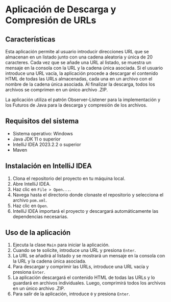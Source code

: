 # Aplicación de Descarga y Compresión de URLs

## Características

Esta aplicación permite al usuario introducir direcciones URL que se almacenan en un listado junto con una cadena aleatoria y única de 20 caracteres. Cada vez que se añade una URL al listado, se muestra un mensaje en la consola con la URL y la cadena única asociada. Si el usuario introduce una URL vacía, la aplicación procede a descargar el contenido HTML de todas las URLs almacenadas, cada una en un archivo con el nombre de la cadena única asociada. Al finalizar la descarga, todos los archivos se comprimen en un único archivo .ZIP.

La aplicación utiliza el patrón Observer-Listener para la implementación y los Futuros de Java para la descarga y compresión de los archivos.

## Requisitos del sistema

- Sistema operativo: Windows
- Java JDK 11 o superior
- IntelliJ IDEA 2023.2.2 o superior
- Maven

## Instalación en IntelliJ IDEA

1. Clona el repositorio del proyecto en tu máquina local.
2. Abre IntelliJ IDEA.
3. Haz clic en `File > Open...`.
4. Navega hasta el directorio donde clonaste el repositorio y selecciona el archivo `pom.xml`.
5. Haz clic en `Open`.
6. IntelliJ IDEA importará el proyecto y descargará automáticamente las dependencias necesarias.

## Uso de la aplicación

1. Ejecuta la clase `Main` para iniciar la aplicación.
2. Cuando se te solicite, introduce una URL y presiona `Enter`.
3. La URL se añadirá al listado y se mostrará un mensaje en la consola con la URL y la cadena única asociada.
4. Para descargar y comprimir las URLs, introduce una URL vacía y presiona `Enter`.
5. La aplicación descargará el contenido HTML de todas las URLs y lo guardará en archivos individuales. Luego, comprimirá todos los archivos en un único archivo .ZIP.
6. Para salir de la aplicación, introduce `0` y presiona `Enter`.